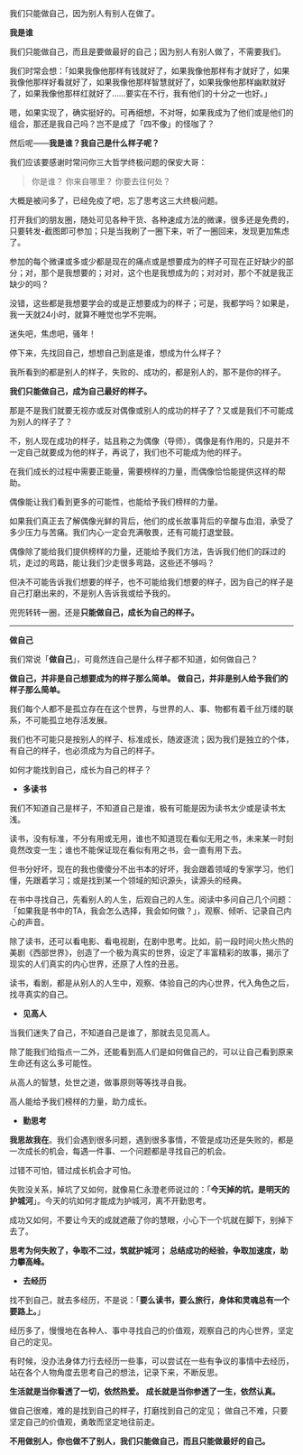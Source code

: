 
我们只能做自己，因为别人有别人在做了。


**我是谁**

我们只能做自己，而且是要做最好的自己；因为别人有别人做了，不需要我们。

我们时常会想：「如果我像他那样有钱就好了，如果我像他那样有才就好了，如果我像他那样好看就好了，如果我像他那样智慧就好了，如果我像他那样幽默就好了，如果我像他那样红就好了……要实在不行，我有他们的十分之一也好。」

嗯，如果实现了，确实挺好的。可再细想，不对呀，如果我成为了他们或是他们的组合，那还是我自己吗？岂不是成了「四不像」的怪咖了？

然后呢——**我是谁？我自己是什么样子呢？**

我们应该要感谢时常问你三大哲学终极问题的保安大哥：

>你是谁？
>你来自哪里？
>你要去往何处？

大概是被问多了，已经免疫了吧，忘了思考这三大终极问题。

打开我们的朋友圈，随处可见各种干货、各种速成方法的微课，很多还是免费的，只要转发-截图即可参加；只是当我刷了一圈下来，听了一圈回来，发现更加焦虑了。

参加的每个微课或多或少都是现在的痛点或是想要成为的样子可现在正好缺少的部分；对，那个是我想要的；对对，这个也是我想成为的；对对对，那个不就是我正缺少的吗？

没错，这些都是我想要学会的或是正想要成为的样子；可是，我都学吗？如果是，我一天就24小时，就算不睡觉也学不完啊。

迷失吧，焦虑吧，骚年！

停下来，先找回自己，想想自己到底是谁，想成为什么样子？

我所看到的都是别人的样子，失败的、成功的，都是别人的，那不是你的样子。

**我们只能做自己，成为自己最好的样子。**

那是不是我们就要无视亦或反对偶像或别人的成功的样子了？又或是我们不可能成为别人的样子了？

不，别人现在成功的样子，姑且称之为偶像（导师），偶像是有作用的，只是并不一定自己就要成为他的样子，再说了，我们也不可能成为他的样子。

在我们成长的过程中需要正能量，需要榜样的力量，而偶像恰恰能提供这样的帮助。

偶像能让我们看到更多的可能性，也能给予我们榜样的力量。

如果我们真正去了解偶像光鲜的背后，他们的成长故事背后的辛酸与血泪，承受了多少压力与苦痛。我们内心一定会充满敬畏，还有可能打退堂鼓。

偶像除了能给我们提供榜样的力量，还能给予我们方法，告诉我们他们的踩过的坑，走过的弯路，能让我们少走很多弯路，这些还不够吗？

但决不可能告诉我们想要的样子，也不可能给我们想要的样子，因为自己的样子是自己打磨出来的，不是别人告诉我或给予我的。

兜兜转转一圈，还是**只能做自己，成长为自己的样子。**

***

**做自己**

我们常说「**做自己**」，可竟然连自己是什么样子都不知道，如何做自己？

**做自己，并非是自己想要成为的样子那么简单。**
**做自己，并非是别人给予我们的样子那么简单。**

我们每个人都不是孤立存在在这个世界，与世界的人、事、物都有着千丝万缕的联系，不可能孤立地存活发展。

我们也不可能只是按别人的样子、标准成长，随波逐流；因为我们是独立的个体，有自己的样子，也必须成为为自己的样子。

如何才能找到自己，成长为自己的样子？


- **多读书**

我们不知道自己是样子，不知道自己是谁，极有可能是因为读书太少或是读书太浅。

读书，没有标准，不分有用或无用，谁也不知道现在看似无用之书，未来某一时刻竟然改变一生；谁也不能保证现在看似有用之书，会一直有用下去。

但书分好坏，现在的我也傻傻分不出书本的好坏，我会跟着领域的专家学习，他们懂，先跟着学习；或是找到某一个领域的知识源头，读源头的经典。

在书中寻找自己，先看别人的人生，后观自己的人生。阅读中多问自己几个问题：「如果我是书中的TA，我会怎么选择，我会如何做？」，观察、倾听、记录自己内心的声音。

除了读书，还可以看电影、看电视剧，在剧中思考。比如，前一段时间火热火热的美剧《西部世界》，创造了一个极为真实的世界，设定了丰富精彩的故事，揭示了现实的人们真实的内心世界，还原了人性的丑恶。

读书，看剧，都是从别人的人生中，观察、体验自己的内心世界，代入角色之后，找寻真实的自己。


- **见高人**

当我们迷失了自己，不知道自己是谁了，那就去见见高人。

除了能我们给指点一二外，还能看到高人们是如何做自己的，可以让自己看到原来生命还有这么多可能性。

从高人的智慧，处世之道，做事原则等等找寻自我。

高人能给予我们榜样的力量，助力成长。


- **勤思考**

**我思故我在**。我们会遇到很多问题，遇到很多事情，不管是成功还是失败的，都是一次成长的机会，每遇一件事、一个问题都是寻找自己的机会。

过错不可怕，错过成长机会才可怕。

失败没关系，掉坑了又如何，就像易仁永澄老师说过的：「**今天掉的坑，是明天的护城河**」。今天的坑如何才能成为护城河，离不开勤思考。

成功又如何，不要让今天的成就遮蔽了你的慧眼，小心下一个坑就在脚下，别掉下去了。

**思考为何失败了，争取不二过，筑就护城河；**
**总结成功的经验，争取加速度，助力攀高峰。**


- **去经历**

找不到自己，就去多经历，不是说：「**要么读书，要么旅行，身体和灵魂总有一个要路上。**」

经历多了，慢慢地在各种人、事中寻找自己的价值观，观察自己的内心世界，坚定自己的定见。

有时候，没办法身体力行去经历一些事，可以尝试在一些有争议的事情中去经历，站在各个人物角度去思考自己的想法，记录下来，不断反思。

**生活就是当你看透了一切，依然热爱。**
**成长就是当你参透了一生，依然认真。**

做自己很难，难的是找到自己的样子，打磨找到自己的定见；
做自己不难，只要坚定自己的价值观，勇敢而坚定地往前走。

**不用做别人，你也做不了别人，我们只能做自己，而且只能做最好的自己。**

